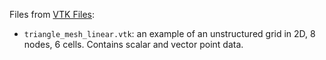 
Files from [VTK Files](https://people.sc.fsu.edu/~jburkardt/data/vtk/vtk.html):
* `triangle_mesh_linear.vtk`: an example of an unstructured grid in 2D, 8 nodes, 6 cells. Contains scalar and vector point data.